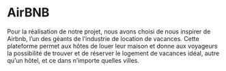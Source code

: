 # AirBNB

Pour la réalisation de notre projet, nous avons choisi de nous inspirer de Airbnb, l’un des géants de l’industrie de location de vacances.
Cette plateforme permet aux hôtes de louer leur maison et donne aux voyageurs la possibilité de trouver et de réserver le logement de vacances idéal, autre qu’un hôtel, et ce dans n’importe quelles villes.
